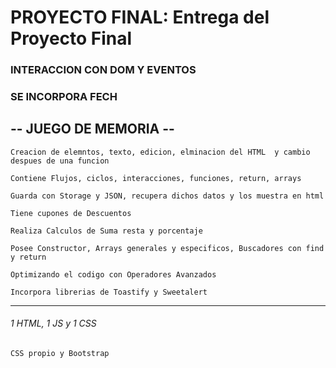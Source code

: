 # PROYECTO FINAL: Entrega del Proyecto Final
### INTERACCION CON DOM Y EVENTOS
### SE INCORPORA FECH
## -- JUEGO DE MEMORIA --
```
Creacion de elemntos, texto, edicion, elminacion del HTML  y cambio despues de una funcion
```
```
Contiene Flujos, ciclos, interacciones, funciones, return, arrays
```
```
Guarda con Storage y JSON, recupera dichos datos y los muestra en html
```
```
Tiene cupones de Descuentos
```
```
Realiza Calculos de Suma resta y porcentaje
```
```
Posee Constructor, Arrays generales y especificos, Buscadores con find y return
```
```
Optimizando el codigo con Operadores Avanzados
```
```
Incorpora librerias de Toastify y Sweetalert
```
------
###### 1 HTML, 1 JS y 1 CSS
```
CSS propio y Bootstrap
```

